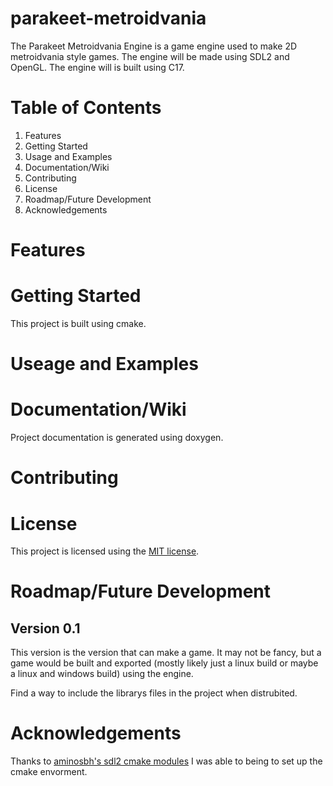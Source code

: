# parakeet-metroidvania
The Parakeet Metroidvania Engine is a game engine used to make 2D metroidvania style games. The engine will be made using SDL2 and OpenGL. The engine will is built using C17.

# Table of Contents
1. Features
2. Getting Started
3. Usage and Examples
4. Documentation/Wiki
5. Contributing
6. License
7. Roadmap/Future Development
8. Acknowledgements

# Features

# Getting Started
This project is built using cmake.

# Useage and Examples

# Documentation/Wiki
Project documentation is generated using doxygen.

# Contributing

# License
This project is licensed using the [MIT license](LICENSE).

# Roadmap/Future Development
## Version 0.1
This version is the version that can make a game. It may not be fancy, but a game would be built and exported (mostly likely just a linux build or maybe a linux and windows build) using the engine.

Find a way to include the librarys files in the project when distrubited.

# Acknowledgements
Thanks to [aminosbh's sdl2 cmake modules](https://github.com/aminosbh/sdl2-cmake-modules/tree/master) I was able to being to set up the cmake envorment.
